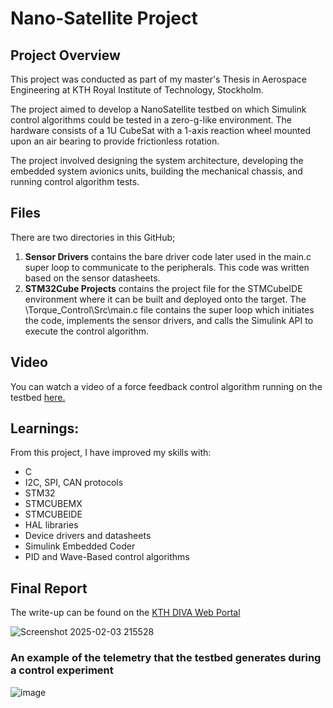 # Nano-Satellite Project
## Project Overview
This project was conducted as part of my master's Thesis in Aerospace Engineering at KTH Royal Institute of Technology, Stockholm. 

The project aimed to develop a NanoSatellite testbed on which Simulink control algorithms could be tested in a zero-g-like environment.
The hardware consists of a 1U CubeSat with a 1-axis reaction wheel mounted upon an air bearing to provide frictionless rotation.

The project involved designing the system architecture, developing the embedded system avionics units, building the mechanical chassis, and running control algorithm tests.

## Files
There are two directories in this GitHub;
1) **Sensor Drivers** contains the bare driver code later used in the main.c super loop to communicate to the peripherals. This code was written based on the sensor datasheets.
2) **STM32Cube Projects** contains the project file for the STMCubeIDE environment where it can be built and deployed onto the target.
The \Torque_Control\Src\main.c file contains the super loop which initiates the code, implements the sensor drivers, and calls the Simulink API to execute the control algorithm.

## Video
You can watch a video of a force feedback control algorithm running on the testbed [here.](https://youtu.be/84-hkJHZbc4)

## Learnings:
From this project, I have improved my skills with:
- C
- I2C, SPI, CAN protocols
- STM32
- STMCUBEMX
- STMCUBEIDE
- HAL libraries
- Device drivers and datasheets
- Simulink Embedded Coder
- PID and Wave-Based control algorithms

## Final Report
The write-up can be found on the [KTH DIVA Web Portal](https://kth.diva-portal.org/smash/record.jsf?pid=diva2%3A1871652&dswid=-184)

![Screenshot 2025-02-03 215528](https://github.com/user-attachments/assets/7a9347cc-95cc-4c39-adc7-127bdff41616)

### An example of the telemetry that the testbed generates during a control experiment
![image](https://github.com/user-attachments/assets/569ac2e3-defb-411d-a349-8d157c78d817)
